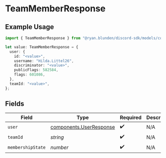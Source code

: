 # TeamMemberResponse

## Example Usage

```typescript
import { TeamMemberResponse } from "@ryan.blunden/discord-sdk/models/components";

let value: TeamMemberResponse = {
  user: {
    id: "<value>",
    username: "Hilda.Littel26",
    discriminator: "<value>",
    publicFlags: 582584,
    flags: 601086,
  },
  teamId: "<value>",
};
```

## Fields

| Field                                                              | Type                                                               | Required                                                           | Description                                                        |
| ------------------------------------------------------------------ | ------------------------------------------------------------------ | ------------------------------------------------------------------ | ------------------------------------------------------------------ |
| `user`                                                             | [components.UserResponse](../../models/components/userresponse.md) | :heavy_check_mark:                                                 | N/A                                                                |
| `teamId`                                                           | *string*                                                           | :heavy_check_mark:                                                 | N/A                                                                |
| `membershipState`                                                  | *number*                                                           | :heavy_check_mark:                                                 | N/A                                                                |